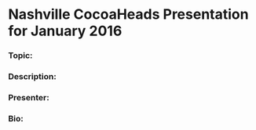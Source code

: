 # Nashville CocoaHeads Presentation for January 2016

### Topic:

### Description:

### Presenter:

### Bio:
